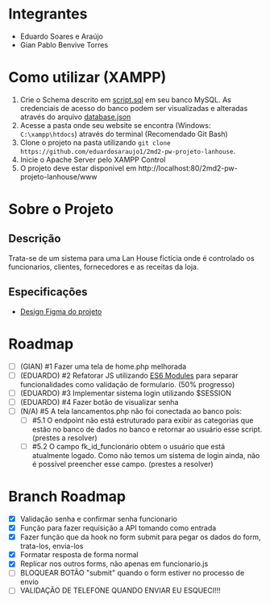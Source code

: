 # Integrantes

-   Eduardo Soares e Araújo
-   Gian Pablo Benvive Torres

# Como utilizar (XAMPP)

1.  Crie o Schema descrito em [script.sql](project-data/banco-de-dados/script.sql) em seu banco MySQL. As credenciais de acesso do banco podem ser visualizadas e alteradas através do arquivo [database.json](database.json)
2.  Acesse a pasta onde seu website se encontra (Windows: `C:\xampp\htdocs`) através do terminal (Recomendado Git Bash)
3.  Clone o projeto na pasta utilizando `git clone https://github.com/eduardosaraujo1/2md2-pw-projeto-lanhouse`.
4.  Inicie o Apache Server pelo XAMPP Control
5.  O projeto deve estar disponivel em http://localhost:80/2md2-pw-projeto-lanhouse/www

# Sobre o Projeto

## Descrição

Trata-se de um sistema para uma Lan House fictícia onde é controlado os funcionarios, clientes, fornecedores e as receitas da loja.

## Especificações

-   [Design Figma do projeto](https://www.figma.com/design/PGKnYiHtQ5wEX7GWklSsVg/Projeto-LanHouse?node-id=0-1&t=JGkDWUHh2upO3IXY-1)

# Roadmap

-   [ ] (GIAN) #1 Fazer uma tela de home.php melhorada
-   [ ] (EDUARDO) #2 Refatorar JS utilizando [ES6 Modules](https://developer.mozilla.org/en-US/docs/Web/JavaScript/Guide/Modules) para separar funcionalidades como validação de formulario. (50% progresso)
-   [ ] (EDUARDO) #3 Implementar sistema login utilizando $SESSION
-   [ ] (EDUARDO) #4 Fazer botão de visualizar senha
-   [ ] (N/A) #5 A tela lancamentos.php não foi conectada ao banco pois:
    -   [ ] #5.1 O endpoint não está estruturado para exibir as categorias que estão no banco de dados no banco e retornar ao usuário esse script. (prestes a resolver)
    -   [ ] #5.2 O campo fk_id_funcionário obtem o usuário que está atualmente logado. Como não temos um sistema de login ainda, não é possível preencher esse campo. (prestes a resolver)

# Branch Roadmap

-   [x] Validação senha e confirmar senha funcionario
-   [x] Função para fazer requisição a API tomando como entrada
-   [x] Fazer função que da hook no form submit para pegar os dados do form, trata-los, envia-los
-   [x] Formatar resposta de forma normal
-   [x] Replicar nos outros forms, não apenas em funcionario.js
-   [ ] BLOQUEAR BOTÃO "submit" quando o form estiver no processo de envio
-   [ ] VALIDAÇÃO DE TELEFONE QUANDO ENVIAR EU ESQUECI!!!
